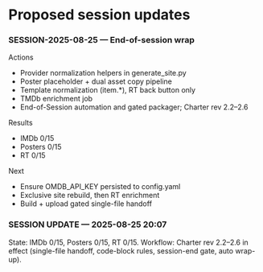# Proposed session updates

### SESSION-2025-08-25 — End-of-session wrap
Actions
- Provider normalization helpers in generate_site.py
- Poster placeholder + dual asset copy pipeline
- Template normalization (item.*), RT back button only
- TMDb enrichment job
- End-of-Session automation and gated packager; Charter rev 2.2–2.6

Results
- IMDb 0/15
- Posters 0/15
- RT 0/15

Next
- Ensure OMDB_API_KEY persisted to config.yaml
- Exclusive site rebuild, then RT enrichment
- Build + upload gated single-file handoff

### SESSION UPDATE — 2025-08-25 20:07
State: IMDb 0/15, Posters 0/15, RT 0/15.
Workflow: Charter rev 2.2–2.6 in effect (single-file handoff, code-block rules, session-end gate, auto wrap-up).
